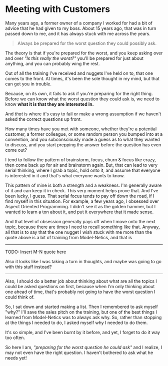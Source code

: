 # Meeting with Customers

Many years ago, a former owner of a company I worked for had a bit of 
advice that he had given to my boss. About 15 years ago, that was in
turn passed down to me, and it has always stuck with me across the
years.

> Always be prepared for the worst question they could possibly ask.

The theory is that if you're prepared for the worst, and you keep asking
over and over *"Is this really the worst?"* you'll be prepared for just
about anything, and you can probably wing the rest.

Out of all the training I've received and nuggets I've held on to, that
one comes to the front. At times, it's been the sole thought in my mind,
but that can get you in trouble.

Because, on its own, it fails to ask if you're preparing for the right
thing. Before we can know what the worst question they could ask is,
we need to know **what it is that they are interested in.** 

And *that* is where it's easy to fail or make a wrong assumption if we
haven't asked the correct questions up front.

How many times have you met with someone, whether they're a potential
customer, a former colleague, or some random person you bumped into at
a convention, and you subconsciously made a guess as to what they
wanted to discuss, and you start prepping the answer before the question
has even come out?

I tend to follow the pattern of brainstorm, focus, churn & focus like
crazy, then come back up for air and brainstorm again. But, that can
lead to very serial thinking, where I grab a topic, hold onto it, and
assume that everyone is interested in it and that's what everyone wants
to know.

This pattern of mine is both a strength and a weakness. I'm generally
aware of it and can keep it in check. This very moment helps prove that.
And I've been lucky, I guess. That serial focus tends to pay off down
the road, if I find myself in this situation. For example, a few years
ago, I obsessed over Aspect Oriented Programming. I didn't see it as the
golden hammer, but I wanted to learn a ton about it, and put it
everywhere that it made sense.

And that level of obsession generally pays off when I move onto the next
topic, because there are times I need to recall something like that.
Anyway, all that is to say that the one nugget I wish stuck with me more
than the quote above is a bit of training from Model-Netics, and that
is 

------------------------------

TODO: Insert M-N quote here

Also it looks like I was taking a turn in thoughts, and maybe was going
to go with this stuff instead?

------------------------------

Also, I should do a better job about thinking about what are all the
topics I could be asked questions on first, because when I'm only
thinking about one ahead of time, that's probably not going to have the
worst question I could think of.


So, I sat down and started making a list. Then I remembered to ask myself "why?" I'll save the sales pitch on the training, but one of the best things I learned from Model-Netics was to always ask why. So, rather than stopping at the things I needed to do, I asked myself why I needed to do them.

It's so simple, and I've been burnt by it before, and yet, I forget to do it way too often.

So here I am, _"preparing for the worst question he could ask"_ and I realize, I may not even have the right question. I haven't bothered to ask what he needs yet!
